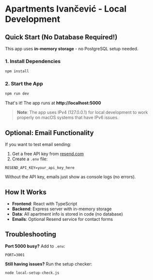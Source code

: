 # Apartments Ivančević - Local Development

## Quick Start (No Database Required!)

This app uses **in-memory storage** - no PostgreSQL setup needed.

### 1. Install Dependencies
```bash
npm install
```

### 2. Start the App
```bash
npm run dev
```

That's it! The app runs at **http://localhost:5000**

> **Note**: The app uses IPv4 (127.0.0.1) for local development to work properly on macOS systems that have IPv6 issues.

## Optional: Email Functionality

If you want to test email sending:

1. Get a free API key from [resend.com](https://resend.com)
2. Create a `.env` file:
```env
RESEND_API_KEY=your_api_key_here
```

Without the API key, emails just show as console logs (no errors).

## How It Works

- **Frontend**: React with TypeScript
- **Backend**: Express server with in-memory storage
- **Data**: All apartment info is stored in code (no database)
- **Emails**: Optional Resend service for contact forms

## Troubleshooting

**Port 5000 busy?** Add to `.env`:
```env
PORT=3001
```

**Still having issues?** Run the setup checker:
```bash
node local-setup-check.js
```